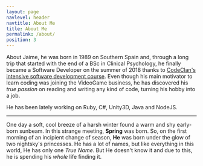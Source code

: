 ```yaml
---
layout: page
navlevel: header
navtitle: About Me
title: About Me
permalink: /about/
position: 3
---
```


About Jaime, he was born in 1989 on Southern Spain and, through a long trip that started with the end of a BSc in Clinical Psychology, he finally became a Software Developer on the summer of 2018 thanks to [CodeClan's intensive software development course](https://codeclan.com/courses/16-week-course/). Even though his main motivator to learn coding was joining the VideoGame business, he has discovered his *true passion* on reading and writing any kind of code, turning his hobby into a job.  

He has been lately working on Ruby, C#, Unity3D, Java and NodeJS.

---
One day a soft, cool breeze of a harsh winter found a warm and shy early-born sunbeam. In this strange meeting, **Spring** was born. So, on the first morning of an incipient change of season, **He** was born under the glow of two nightsky's princesses. He has a lot of names, but like everything in this world, He has only one *True Name*. But He doesn't know it and due to this, he is spending his *whole* life finding it.
